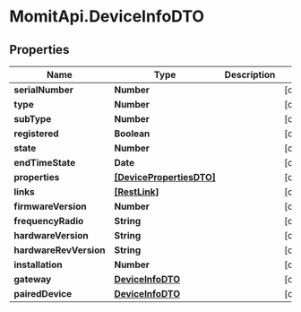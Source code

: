 # MomitApi.DeviceInfoDTO

## Properties
Name | Type | Description | Notes
------------ | ------------- | ------------- | -------------
**serialNumber** | **Number** |  | [optional] 
**type** | **Number** |  | [optional] 
**subType** | **Number** |  | [optional] 
**registered** | **Boolean** |  | [optional] 
**state** | **Number** |  | [optional] 
**endTimeState** | **Date** |  | [optional] 
**properties** | [**[DevicePropertiesDTO]**](DevicePropertiesDTO.md) |  | [optional] 
**links** | [**[RestLink]**](RestLink.md) |  | [optional] 
**firmwareVersion** | **Number** |  | [optional] 
**frequencyRadio** | **String** |  | [optional] 
**hardwareVersion** | **String** |  | [optional] 
**hardwareRevVersion** | **String** |  | [optional] 
**installation** | **Number** |  | [optional] 
**gateway** | [**DeviceInfoDTO**](DeviceInfoDTO.md) |  | [optional] 
**pairedDevice** | [**DeviceInfoDTO**](DeviceInfoDTO.md) |  | [optional] 


